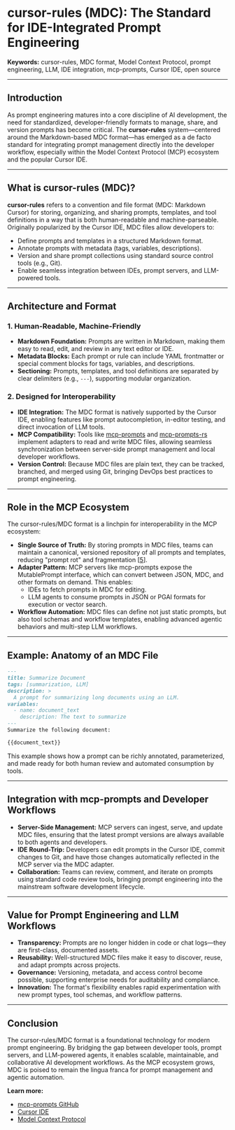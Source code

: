 # cursor-rules (MDC): The Standard for IDE-Integrated Prompt Engineering

**Keywords:** cursor-rules, MDC format, Model Context Protocol, prompt engineering, LLM, IDE integration, mcp-prompts, Cursor IDE, open source

---

## Introduction

As prompt engineering matures into a core discipline of AI development, the need for standardized, developer-friendly formats to manage, share, and version prompts has become critical. The **cursor-rules** system—centered around the Markdown-based MDC format—has emerged as a de facto standard for integrating prompt management directly into the developer workflow, especially within the Model Context Protocol (MCP) ecosystem and the popular Cursor IDE.

---

## What is cursor-rules (MDC)?

**cursor-rules** refers to a convention and file format (MDC: Markdown Cursor) for storing, organizing, and sharing prompts, templates, and tool definitions in a way that is both human-readable and machine-parseable. Originally popularized by the Cursor IDE, MDC files allow developers to:
- Define prompts and templates in a structured Markdown format.
- Annotate prompts with metadata (tags, variables, descriptions).
- Version and share prompt collections using standard source control tools (e.g., Git).
- Enable seamless integration between IDEs, prompt servers, and LLM-powered tools.

---

## Architecture and Format

### 1. Human-Readable, Machine-Friendly
- **Markdown Foundation:** Prompts are written in Markdown, making them easy to read, edit, and review in any text editor or IDE.
- **Metadata Blocks:** Each prompt or rule can include YAML frontmatter or special comment blocks for tags, variables, and descriptions.
- **Sectioning:** Prompts, templates, and tool definitions are separated by clear delimiters (e.g., `---`), supporting modular organization.

### 2. Designed for Interoperability
- **IDE Integration:** The MDC format is natively supported by the Cursor IDE, enabling features like prompt autocompletion, in-editor testing, and direct invocation of LLM tools.
- **MCP Compatibility:** Tools like [mcp-prompts](https://github.com/sparesparrow/mcp-prompts) and [mcp-prompts-rs](https://github.com/sparesparrow/mcp-prompts-rs) implement adapters to read and write MDC files, allowing seamless synchronization between server-side prompt management and local developer workflows.
- **Version Control:** Because MDC files are plain text, they can be tracked, branched, and merged using Git, bringing DevOps best practices to prompt engineering.

---

## Role in the MCP Ecosystem

The cursor-rules/MDC format is a linchpin for interoperability in the MCP ecosystem:
- **Single Source of Truth:** By storing prompts in MDC files, teams can maintain a canonical, versioned repository of all prompts and templates, reducing "prompt rot" and fragmentation [[5](https://github.com/sparesparrow/mcp-prompts)].
- **Adapter Pattern:** MCP servers like mcp-prompts expose the MutablePrompt interface, which can convert between JSON, MDC, and other formats on demand. This enables:
  - IDEs to fetch prompts in MDC for editing.
  - LLM agents to consume prompts in JSON or PGAI formats for execution or vector search.
- **Workflow Automation:** MDC files can define not just static prompts, but also tool schemas and workflow templates, enabling advanced agentic behaviors and multi-step LLM workflows.

---

## Example: Anatomy of an MDC File

```markdown
---
title: Summarize Document
tags: [summarization, LLM]
description: >
  A prompt for summarizing long documents using an LLM.
variables:
  - name: document_text
    description: The text to summarize
---
Summarize the following document:

{{document_text}}
```

This example shows how a prompt can be richly annotated, parameterized, and made ready for both human review and automated consumption by tools.

---

## Integration with mcp-prompts and Developer Workflows

- **Server-Side Management:** MCP servers can ingest, serve, and update MDC files, ensuring that the latest prompt versions are always available to both agents and developers.
- **IDE Round-Trip:** Developers can edit prompts in the Cursor IDE, commit changes to Git, and have those changes automatically reflected in the MCP server via the MDC adapter.
- **Collaboration:** Teams can review, comment, and iterate on prompts using standard code review tools, bringing prompt engineering into the mainstream software development lifecycle.

---

## Value for Prompt Engineering and LLM Workflows

- **Transparency:** Prompts are no longer hidden in code or chat logs—they are first-class, documented assets.
- **Reusability:** Well-structured MDC files make it easy to discover, reuse, and adapt prompts across projects.
- **Governance:** Versioning, metadata, and access control become possible, supporting enterprise needs for auditability and compliance.
- **Innovation:** The format's flexibility enables rapid experimentation with new prompt types, tool schemas, and workflow patterns.

---

## Conclusion

The cursor-rules/MDC format is a foundational technology for modern prompt engineering. By bridging the gap between developer tools, prompt servers, and LLM-powered agents, it enables scalable, maintainable, and collaborative AI development workflows. As the MCP ecosystem grows, MDC is poised to remain the lingua franca for prompt management and agentic automation.

**Learn more:**
- [mcp-prompts GitHub](https://github.com/sparesparrow/mcp-prompts)
- [Cursor IDE](https://www.cursor.so/)
- [Model Context Protocol](https://modelcontextprotocol.io/introduction) 
